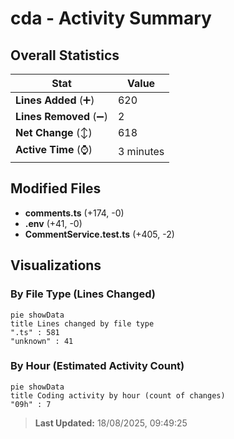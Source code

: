 # cda - Activity Summary 

## Overall Statistics

| Stat                   | Value                                                             |
| ---------------------- | ----------------------------------------------------------------- |
| **Lines Added** (➕)   | 620                                          |
| **Lines Removed** (➖) | 2                                        |
| **Net Change** (↕)    | 618                |
| **Active Time** (⌚)   | 3 minutes |


## Modified Files
- **comments.ts** (+174, -0)
- **.env** (+41, -0)
- **CommentService.test.ts** (+405, -2)

## Visualizations

### By File Type (Lines Changed)

```mermaid
pie showData
title Lines changed by file type
".ts" : 581
"unknown" : 41
```

### By Hour (Estimated Activity Count)

```mermaid
pie showData
title Coding activity by hour (count of changes)
"09h" : 7
```


> **Last Updated:** 18/08/2025, 09:49:25